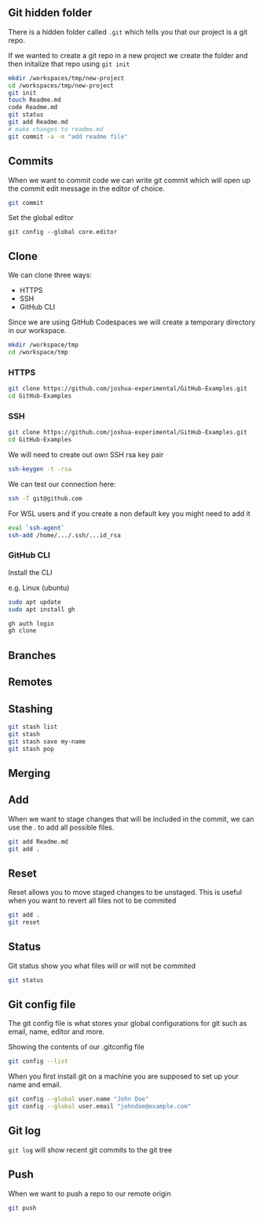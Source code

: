 ## Git hidden folder

There is a hidden folder called `.git` which tells you that our project is a git repo.

If we wanted to create a git repo in a new project we create the folder and then initalize that repo using `git init`

```sh
mkdir /workspaces/tmp/new-project
cd /workspaces/tmp/new-project
git init
touch Readme.md
code Readme.md
git status
git add Readme.md
# make changes to readme.md
git commit -a -m "add readme file"
```

## Commits

When we want to commit code we can write git commit which will open up the commit edit message in the editor of choice.

```sh
git commit
```

Set the global editor
```
git config --global core.editor
```

## Clone

We can clone three ways:
* HTTPS
* SSH
* GitHub CLI

Since we are using GitHub Codespaces we will create a temporary directory in our workspace.

```sh
mkdir /workspace/tmp
cd /workspace/tmp
```

### HTTPS

```sh
git clone https://github.com/joshua-experimental/GitHub-Examples.git
cd GitHub-Examples
```

### SSH

```sh
git clone https://github.com/joshua-experimental/GitHub-Examples.git
cd GitHub-Examples
```

We will need to create out own SSH rsa key pair

```sh
ssh-keygen -t -rsa
```

We can test our connection here:

```sh
ssh -T git@github.com
```

For WSL users and if you create a non default key you might need to add it

```sh
eval `ssh-agent`
ssh-add /home/.../.ssh/...id_rsa
```

### GitHub CLI

Install the CLI

e.g. Linux (ubuntu)
```sh
sudo apt update
sudo apt install gh

gh auth login
gh clone
```

## Branches

## Remotes

## Stashing

```sh
git stash list
git stash
git stash save my-name
git stash pop
```

## Merging

## Add

When we want to stage changes that will be included in the commit,
we can use the . to add all possible files.

```sh
git add Readme.md
git add .
```

## Reset

Reset allows you to move staged changes to be unstaged.
This is useful when you want to revert all files not to be commited

```sh
git add .
git reset
```

## Status

Git status show you what files will or will not be commited

```sh
git status
```

## Git config file

The git config file is what stores your global configurations for
git such as email, name, editor and more.

Showing the contents of our .gitconfig file
```sh
git config --list
```

When you first install git on a machine you are supposed to set up
your name and email.

```sh
git config --global user.name "John Doe"
git config --global user.email "johndoe@example.com"
```

## Git log

`git log` will show recent git commits to the git tree

## Push

When we want to push a repo to our remote origin

```sh
git push
```